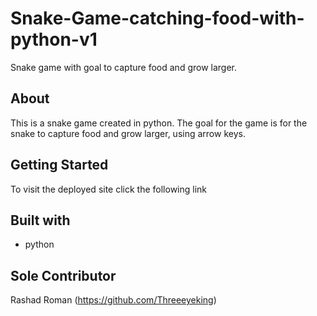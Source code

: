 # Snake-Game-catching-food-with-python-v1

Snake game with goal to capture food and grow larger.


## About

This is a snake game created in python. The goal for the game is for the snake to capture food and grow larger, using arrow keys.

## Getting Started

To visit the deployed site click the following link [ ]()

## Built with

* python

## Sole Contributor

Rashad Roman (https://github.com/Threeeyeking)


